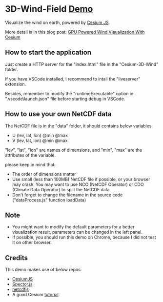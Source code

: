 # 3D-Wind-Field [Demo](https://raymanng.github.io/3D-Wind-Field/demo/)
Visualize the wind on earth, powered by [Cesium JS](https://github.com/AnalyticalGraphicsInc/cesium).

More detail is in this blog post: [GPU Powered Wind Visualization With Cesium](https://cesium.com/blog/2019/04/29/gpu-powered-wind/)

## How to start the application
Just create a HTTP server for the "index.html" file in the "Cesium-3D-Wind" folder.

If you have VSCode installed, I recommend to intall the "liveserver" extension. 

Besides, remember to modify the "runtimeExecutable" option in ".vscode\launch.json" file before 
starting debug in VSCode.

## How to use your own NetCDF data
The NetCDF file is in the "data" folder, it should contains below variables:
- U (lev, lat, lon) @min @max 
- V (lev, lat, lon) @min @max

"lev", "lat", "lon" are names of dimensions, and "min", "max" are the attributes of the variable.

please keep in mind that:
- The order of dimensions matter
- Use small (less than 100MB) NetCDF file if possible, or your browser may crash. You may want to use NCO (NetCDF Operator) or CDO (Climate Data Operator) to split the NetCDF data
- Don't forget to change the filename in the source code ("dataProcess.js" function loadData)

## Note
- You might want to modify the default parameters for a better visualization result, parameters can be changed in the left panel.
- If possible, you should run this demo on Chrome, because I did not test it on other browser.

## Credits
This demo makes use of below repos:
- [CesiumJS](https://github.com/AnalyticalGraphicsInc/cesium)
- [Spector.js](https://github.com/BabylonJS/Spector.js)
- [netcdfjs](https://github.com/cheminfo-js/netcdfjs)
- A good Cesium [tutorial](https://github.com/cesiumlab/cesium-custom-primitive).
